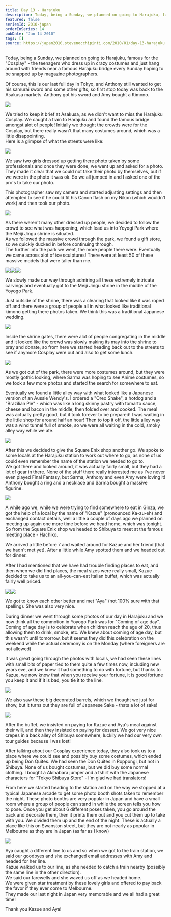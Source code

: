 ```yaml
---
title: Day 13 - Harajuku
description: Today, being a Sunday, we planned on going to Harajuku, famous for the "Cosplay" - the teenagers who dress up in crazy costumes and just han...
featured: false
seriesId: 2010-japan
orderInSeries: 14
pubDate: "Jan 14 2010"
tags: []
source: https://japan2010.stevenocchipinti.com/2010/01/day-13-harajuku.html
---
```


Today, being a Sunday, we planned on going to Harajuku, famous for the "Cosplay" - the teenagers who dress up in crazy costumes and just hang around with friends near a famous Harajuku bridge every Sunday hoping to be snapped up by magazine photographers.

Of course, this is our last full day in Tokyo, and Anthony still wanted to get his samurai sword and some other gifts, so first stop today was back to the Asakusa markets. Anthony got his sword and Amy bought a Kimono.

[![](https://2.bp.blogspot.com/_l2YQkMP1pOU/S08GdN64GiI/AAAAAAAAAbo/19wXNGGiPic/s320/DSC_0531.JPG)](https://2.bp.blogspot.com/_l2YQkMP1pOU/S08GdN64GiI/AAAAAAAAAbo/19wXNGGiPic/s1600-h/DSC_0531.JPG)

We tried to keep it brief at Asakusa, as we didn't want to miss the Harajuku Cosplay. We caught a train to Harajuku and found the famous bridge amongst alot of people! Initially we thought the crowds were for the Cosplay, but there really wasn't that many costumes around, which was a little disappointing.  
Here is a glimpse of what the streets were like:

[![](https://2.bp.blogspot.com/_l2YQkMP1pOU/S08OVe5T2sI/AAAAAAAAAdY/NjziWj3nxhQ/s320/DSC_0510.JPG)](https://2.bp.blogspot.com/_l2YQkMP1pOU/S08OVe5T2sI/AAAAAAAAAdY/NjziWj3nxhQ/s1600-h/DSC_0510.JPG)

We saw two girls dressed up getting there photo taken by some professionals and once they were done, we went up and asked for a photo. They made it clear that we could not take their photo by themselves, but if we were in the photo it was ok. So we all jumped in and I asked one of the pro's to take our photo.

This photographer saw my camera and started adjusting settings and then attempted to see if he could fit his Canon flash on my Nikon (which wouldn't work) and then took our photo.

[![](https://3.bp.blogspot.com/_l2YQkMP1pOU/S08GvQiABiI/AAAAAAAAAbw/69xSzztDKrg/s320/DSC_0379.JPG)](https://3.bp.blogspot.com/_l2YQkMP1pOU/S08GvQiABiI/AAAAAAAAAbw/69xSzztDKrg/s1600-h/DSC_0379.JPG)

As there weren't many other dressed up people, we decided to follow the crowd to see what was happening, which lead us into Yoyogi Park where the Meiji Jingu shrine is situated.  
As we followed the massive crowd through the park, we found a gift store, so we quickly ducked in before continuing through.  
The further into the park we went, the more people there were. Eventually we came across alot of ice sculptures! There were at least 50 of these massive models that were taller than me.

[![](https://3.bp.blogspot.com/_l2YQkMP1pOU/S08G9TgUEaI/AAAAAAAAAb4/zm4QvKocUSY/s320/DSC_0418.JPG)](https://3.bp.blogspot.com/_l2YQkMP1pOU/S08G9TgUEaI/AAAAAAAAAb4/zm4QvKocUSY/s1600-h/DSC_0418.JPG)[![](https://4.bp.blogspot.com/_l2YQkMP1pOU/S08HAGmGeAI/AAAAAAAAAcA/5XUCFHV3ct4/s320/DSC_0423.JPG)](https://4.bp.blogspot.com/_l2YQkMP1pOU/S08HAGmGeAI/AAAAAAAAAcA/5XUCFHV3ct4/s1600-h/DSC_0423.JPG)[![](https://3.bp.blogspot.com/_l2YQkMP1pOU/S08HCL2Bb7I/AAAAAAAAAcI/NY0U-ngil1g/s320/DSC_0445.JPG)](https://3.bp.blogspot.com/_l2YQkMP1pOU/S08HCL2Bb7I/AAAAAAAAAcI/NY0U-ngil1g/s1600-h/DSC_0445.JPG)

We slowly made our way through admiring all these extremely intricate carvings and eventually got to the Meiji Jingu shrine in the middle of the Yoyogo Park.

Just outside of the shrine, there was a clearing that looked like it was roped off and there were a group of people all in what looked like traditional kimono getting there photos taken. We think this was a traditional Japanese wedding.

[![](https://1.bp.blogspot.com/_l2YQkMP1pOU/S08HX3oUupI/AAAAAAAAAcQ/fPxxsuCyrmo/s320/DSC_0478.JPG)](https://1.bp.blogspot.com/_l2YQkMP1pOU/S08HX3oUupI/AAAAAAAAAcQ/fPxxsuCyrmo/s1600-h/DSC_0478.JPG)

Inside the shrine gates, there were alot of people congregating in the middle and it looked like the crowd was slowly making its may into the shrine to pray and donate, so from here we started heading back out to the streets to see if anymore Cosplay were out and also to get some lunch.

[![](https://3.bp.blogspot.com/_l2YQkMP1pOU/S08HgIZVpLI/AAAAAAAAAcY/uli9jWh_qac/s320/DSC_0481.JPG)](https://3.bp.blogspot.com/_l2YQkMP1pOU/S08HgIZVpLI/AAAAAAAAAcY/uli9jWh_qac/s1600-h/DSC_0481.JPG)

As we got out of the park, there were more costumes around, but they were mostly gothic looking, where Sarma was hoping to see Anime costumes, so we took a few more photos and started the search for somewhere to eat.

Eventually we found a little alley way with what looked like a Japanese version of an Aussie Wendy's. I ordered a "Oreo Shake", a hotdog and a "Brazilian Pie" - which was like a long skinny pastry with tomarto sauce, cheese and bacon in the middle, then folded over and cooked. The meal was actually pretty good, but it took forever to be prepared! I was waiting in the little shop for around half an hour! Then to top it off, the little alley way was a wind tunnel full of smoke, so we were all waiting in the cold, smoky alley way while we ate.

[![](https://3.bp.blogspot.com/_l2YQkMP1pOU/S08H4vrT6DI/AAAAAAAAAcg/8KL2lLrXWYA/s320/DSC_0511.JPG)](https://3.bp.blogspot.com/_l2YQkMP1pOU/S08H4vrT6DI/AAAAAAAAAcg/8KL2lLrXWYA/s1600-h/DSC_0511.JPG)

After this we decided to give the Square Enix shop another go. We spoke to some locals at the Harajuku station to work out where to go, as none of us could even remember the name of the station we needed to go to.  
We got there and looked around, it was actually fairly small, but they had a lot of gear in there. None of the stuff there really interested me as I've never even played Final Fantasy, but Sarma, Anthony and even Amy were loving it!  
Anthony bought a ring and a necklace and Sarma bought a massive figurine.

[![](https://1.bp.blogspot.com/_l2YQkMP1pOU/S08IB6EgDRI/AAAAAAAAAco/PxW90fOXmj4/s320/DSC_0521.JPG)](https://1.bp.blogspot.com/_l2YQkMP1pOU/S08IB6EgDRI/AAAAAAAAAco/PxW90fOXmj4/s1600-h/DSC_0521.JPG)

A while ago we, while we were trying to find somewhere to eat in Ginza, we got the help of a local by the name of "Kazue" (pronounced Ka-zu-eh) and exchanged contact details, well a little a couple of days ago we planned on meeting up again one more time before we head home, which was tonight. So from the Square Enix shop we headed to Shibuya to meet at the famous meeting place - Hachiko.

We arrived a little before 7 and waited around for Kazue and her friend (that we hadn't met yet). After a little while Amy spotted them and we headed out for dinner.

After I had mentioned that we have had trouble finding places to eat, and then when we did find places, the meal sizes were really small, Kazue decided to take us to an all-you-can-eat Italian buffet, which was actually fairly well priced.

[![](https://2.bp.blogspot.com/_l2YQkMP1pOU/S08IKQmPzBI/AAAAAAAAAcw/3FXYmlBnwbY/s320/DSC_0527.JPG)](https://2.bp.blogspot.com/_l2YQkMP1pOU/S08IKQmPzBI/AAAAAAAAAcw/3FXYmlBnwbY/s1600-h/DSC_0527.JPG)[![](https://4.bp.blogspot.com/_l2YQkMP1pOU/S08IokwA7zI/AAAAAAAAAdI/SrRv68tJulY/s320/DSC_0528.JPG)](https://4.bp.blogspot.com/_l2YQkMP1pOU/S08IokwA7zI/AAAAAAAAAdI/SrRv68tJulY/s1600-h/DSC_0528.JPG)

We got to know each other better and met "Aya" (not 100% sure with that spelling). She was also very nice.

During dinner we went through some photos of our day in Harajuku and we now think all the commotion in Yoyogo Park was for "Coming of age day".  
Coming of age day is to celebrate when children reach the age of 20, thus allowing them to drink, smoke, etc. We knew about coming of age day, but this wasn't until tomorrow, but it seems they did this celebration on the weekend while the actual ceremony is on the Monday (where foreigners are not allowed)

It was great going through the photos with locals, we had seen these lines with small bits of paper tied to them quite a few times now, including new years eve, and we knew it had something to do with fortune, but thanks to Kazue, we now know that when you receive your fortune, it is good fortune you keep it and if it is bad, you tie it to the line.

[![](https://1.bp.blogspot.com/_l2YQkMP1pOU/S08IVD1jw5I/AAAAAAAAAc4/9ZK1rWTaPSg/s320/DSC_0491.JPG)](https://1.bp.blogspot.com/_l2YQkMP1pOU/S08IVD1jw5I/AAAAAAAAAc4/9ZK1rWTaPSg/s1600-h/DSC_0491.JPG)

We also saw these big decorated barrels, which we thought we just for show, but it turns out they are full of Japanese Sake - thats a lot of sake!

[![](https://4.bp.blogspot.com/_l2YQkMP1pOU/S08IcmpggUI/AAAAAAAAAdA/6kEnB4F1OuI/s320/DSC_0498.JPG)](https://4.bp.blogspot.com/_l2YQkMP1pOU/S08IcmpggUI/AAAAAAAAAdA/6kEnB4F1OuI/s1600-h/DSC_0498.JPG)

After the buffet, we insisted on paying for Kazue and Aya's meal against their will, and then they insisted on paying for dessert. We got very nice crepes in a back alley of Shibuya somewhere, luckily we had our very own tour guides because I was lost!

After talking about our Cosplay experience today, they also took us to a place where we could see and possibly buy some costumes, which ended up being Don Quites. We had seen the Don Quites in Roppongi, but not in Shibuya. None of us bought costumes, but we did buy some normal clothing. I bought a Akihabara jumper and a tshirt with the Japanese characters for "Tokyo Shibuya Store" - I'm glad we had translators!

From here we started heading to the station and on the way we stopped at a typical Japanese arcade to get some photo booth shots taken to remember the night. These photo booths are very popular in Japan and have a small room where a group of people can stand in while the screen tells you how to pose. Once you get about 6 different poses taken, you go around the back and decorate them, then it prints them out and you cut them up to take with you. We divided them up and the end of the night. These is actually a place like this on Swanston street, but they are not nearly as popular in Melbourne as they are in Japan (as far as I know)

[![](https://3.bp.blogspot.com/_l2YQkMP1pOU/S08NbkvDkxI/AAAAAAAAAdQ/amvpIzn2iGE/s320/DSC_9999.JPG)](https://3.bp.blogspot.com/_l2YQkMP1pOU/S08NbkvDkxI/AAAAAAAAAdQ/amvpIzn2iGE/s1600-h/DSC_9999.JPG)

Aya caught a different line to us and so when we got to the train station, we said our goodbyes and she exchanged email addresses with Amy and headed for her line.  
Kazue walked us to our line, as she needed to catch a train nearby (possibly the same line in the other direction).  
We said our farewells and she waved us off as we headed home.  
We were given star treatment by these lovely girls and offered to pay back the favor if they ever come to Melbourne.  
They made our last night in Japan very memorable and we all had a great time!

Thank you Kazue and Aya!
